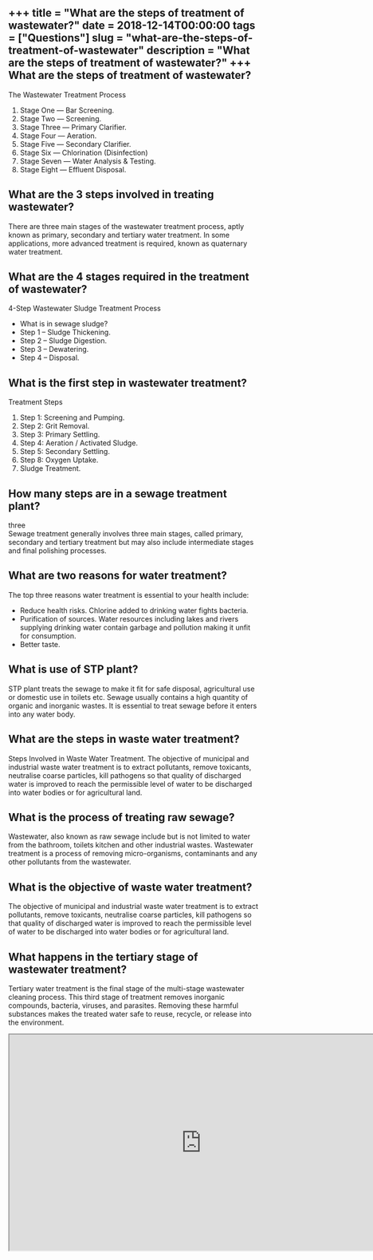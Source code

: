 +++
title = "What are the steps of treatment of wastewater?"
date = 2018-12-14T00:00:00
tags = ["Questions"]
slug = "what-are-the-steps-of-treatment-of-wastewater"
description = "What are the steps of treatment of wastewater?"
+++
What are the steps of treatment of wastewater?
----------------------------------------------

The Wastewater Treatment Process

1. Stage One — Bar Screening.
2. Stage Two — Screening.
3. Stage Three — Primary Clarifier.
4. Stage Four — Aeration.
5. Stage Five — Secondary Clarifier.
6. Stage Six — Chlorination (Disinfection)
7. Stage Seven — Water Analysis &amp; Testing.
8. Stage Eight — Effluent Disposal.

What are the 3 steps involved in treating wastewater?
-----------------------------------------------------

There are three main stages of the wastewater treatment process, aptly known as primary, secondary and tertiary water treatment. In some applications, more advanced treatment is required, known as quaternary water treatment.

What are the 4 stages required in the treatment of wastewater?
--------------------------------------------------------------

4-Step Wastewater Sludge Treatment Process

- What is in sewage sludge?
- Step 1 – Sludge Thickening.
- Step 2 – Sludge Digestion.
- Step 3 – Dewatering.
- Step 4 – Disposal.

What is the first step in wastewater treatment?
-----------------------------------------------

Treatment Steps

1. Step 1: Screening and Pumping.
2. Step 2: Grit Removal.
3. Step 3: Primary Settling.
4. Step 4: Aeration / Activated Sludge.
5. Step 5: Secondary Settling.
6. Step 8: Oxygen Uptake.
7. Sludge Treatment.

How many steps are in a sewage treatment plant?
-----------------------------------------------

three  
Sewage treatment generally involves three main stages, called primary, secondary and tertiary treatment but may also include intermediate stages and final polishing processes.

What are two reasons for water treatment?
-----------------------------------------

The top three reasons water treatment is essential to your health include:

- Reduce health risks. Chlorine added to drinking water fights bacteria.
- Purification of sources. Water resources including lakes and rivers supplying drinking water contain garbage and pollution making it unfit for consumption.
- Better taste.

What is use of STP plant?
-------------------------

STP plant treats the sewage to make it fit for safe disposal, agricultural use or domestic use in toilets etc. Sewage usually contains a high quantity of organic and inorganic wastes. It is essential to treat sewage before it enters into any water body.

What are the steps in waste water treatment?
--------------------------------------------

Steps Involved in Waste Water Treatment. The objective of municipal and industrial waste water treatment is to extract pollutants, remove toxicants, neutralise coarse particles, kill pathogens so that quality of discharged water is improved to reach the permissible level of water to be discharged into water bodies or for agricultural land.

What is the process of treating raw sewage?
-------------------------------------------

Wastewater, also known as raw sewage include but is not limited to water from the bathroom, toilets kitchen and other industrial wastes. Wastewater treatment is a process of removing micro-organisms, contaminants and any other pollutants from the wastewater.

What is the objective of waste water treatment?
-----------------------------------------------

The objective of municipal and industrial waste water treatment is to extract pollutants, remove toxicants, neutralise coarse particles, kill pathogens so that quality of discharged water is improved to reach the permissible level of water to be discharged into water bodies or for agricultural land.

What happens in the tertiary stage of wastewater treatment?
-----------------------------------------------------------

Tertiary water treatment is the final stage of the multi-stage wastewater cleaning process. This third stage of treatment removes inorganic compounds, bacteria, viruses, and parasites. Removing these harmful substances makes the treated water safe to reuse, recycle, or release into the environment.

<iframe allow="accelerometer; autoplay; clipboard-write; encrypted-media; gyroscope; picture-in-picture" allowfullscreen="" class="__youtube_prefs__  epyt-is-override  no-lazyload" data-no-lazy="1" data-origheight="433" data-origwidth="770" data-skipgform_ajax_framebjll="" height="433" id="_ytid_38875" loading="lazy" src="https://www.youtube.com/embed/s8IVjQg7yno?enablejsapi=1&autoplay=0&cc_load_policy=0&cc_lang_pref=&iv_load_policy=1&loop=0&modestbranding=0&rel=1&fs=1&playsinline=0&autohide=2&theme=dark&color=red&controls=1&" title="YouTube player" width="770"></iframe>